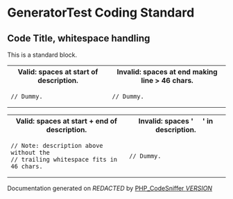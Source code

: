 # GeneratorTest Coding Standard

## Code Title, whitespace handling

This is a standard block.
  <table>
   <tr>
    <th>Valid: spaces at start of description.</th>
    <th>Invalid: spaces at end making line > 46 chars.</th>
   </tr>
   <tr>
<td>

    // Dummy.

</td>
<td>

    // Dummy.

</td>
   </tr>
  </table>
  <table>
   <tr>
    <th>Valid: spaces at start + end of description.</th>
    <th>Invalid: spaces '&nbsp;&nbsp;&nbsp;&nbsp; ' in description.</th>
   </tr>
   <tr>
<td>

    // Note: description above without the
    // trailing whitespace fits in 46 chars.

</td>
<td>

    // Dummy.

</td>
   </tr>
  </table>

Documentation generated on *REDACTED* by [PHP_CodeSniffer *VERSION*](https://github.com/PHPCSStandards/PHP_CodeSniffer)
